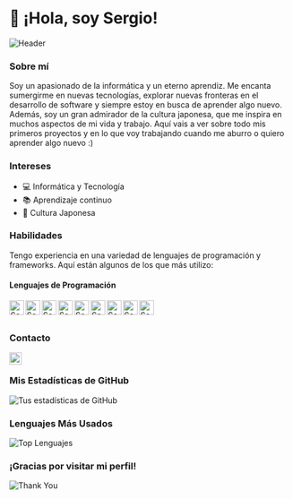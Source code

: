 # 👋 ¡Hola, soy Sergio!

![Header](https://media2.giphy.com/media/VbAFrrDVGAvZu/200w.gif?cid=82a1493bidodgfu8qtc5weww7b85s43fy5zr7unf7dbmkk1e&ep=v1_gifs_related&rid=200w.gif&ct=g) <!-- Cambia esto por la URL de tu imagen de cabecera -->

### Sobre mí
Soy un apasionado de la informática y un eterno aprendiz. Me encanta sumergirme en nuevas tecnologías, explorar nuevas fronteras en el desarrollo de software y siempre estoy en busca de aprender algo nuevo. Además, soy un gran admirador de la cultura japonesa, que me inspira en muchos aspectos de mi vida y trabajo. Aquí vais a ver sobre todo mis primeros proyectos y en lo que voy trabajando cuando me aburro o quiero aprender algo nuevo :)

### Intereses
- 💻 Informática y Tecnología
- 📚 Aprendizaje continuo
- 🌸 Cultura Japonesa

### Habilidades
Tengo experiencia en una variedad de lenguajes de programación y frameworks. Aquí están algunos de los que más utilizo:

#### Lenguajes de Programación

<img align="left" alt="Sergio | Php" width="26px" src="[https://icon2.cleanpng.com/20180723/zyu/kisspng-logo-php-computer-icons-postgresql-logo-5b559bb3517853.6408271315323370753337.jpg](https://www.php.net/images/logos/new-php-logo.svg)" />
<img align="left" alt="Sergio | Symfony" width="26px" src="[https://symfony.com/logos/symfony_white_02.png](https://symfony.com/logos/symfony_black_03.png)"/>
<img align="left" alt="Sergio | Spring" width="26px" src="https://e7.pngegg.com/pngimages/931/804/png-clipart-spring-framework-software-framework-java-application-framework-web-framework-java-leaf-text-thumbnail.png"/>
<img align="left" alt="Sergio | React" width="26px" src="https://cdn.freebiesupply.com/logos/large/2x/react-1-logo-png-transparent.png" />
<img align="left" alt="Sergio | Javascript" width="26px" src="https://upload.wikimedia.org/wikipedia/commons/thumb/6/6a/JavaScript-logo.png/768px-JavaScript-logo.png" />
<img align="left" alt="Sergio | Java" width="26px" src="https://cdn-icons-png.flaticon.com/512/226/226777.png"/>
<img align="left" alt="Sergio | Python" width="26px" src="https://upload.wikimedia.org/wikipedia/commons/thumb/c/c3/Python-logo-notext.svg/1869px-Python-logo-notext.svg.png"/>
<img align="left" alt="Sergio | SQL" width="26px" src="https://lineadecodigo.com/wp-content/uploads/2014/04/sql-e1633736325758.png"/>
<img align="left" alt="Sergio | Postgres" width="26px" src="https://p7.hiclipart.com/preview/396/90/545/postgresql-database-logo-computer-icons-replication-software-developer.jpg" />


<br/>
<br/>



### Contacto
[<img align="left" alt="Sergio | LinkedIn" width="22px" src="https://cdn-icons-png.flaticon.com/512/174/174857.png" />][linkedin]

[linkedin]: https://www.linkedin.com/in/sergio-jimenez-guzman-210362267/

<br/>

### Mis Estadísticas de GitHub

![Tus estadísticas de GitHub](https://github-readme-stats.vercel.app/api?username=sergionoodle&show_icons=true&theme=radical&count_private=true&include_all_commits=true&cache_seconds=7200)

### Lenguajes Más Usados

![Top Lenguajes](https://github-readme-stats.vercel.app/api/top-langs/?username=sergionoodle&layout=compact&theme=radical)

### ¡Gracias por visitar mi perfil!
![Thank You](https://media0.giphy.com/media/v1.Y2lkPTc5MGI3NjExMmdzanZjb240Zzg1b2psZzU5aTVqb21vNmR0cjJ6YmNuMmFtc252MyZlcD12MV9pbnRlcm5hbF9naWZfYnlfaWQmY3Q9Zw/cA0TiRmuetO1szgShj/giphy.gif)

